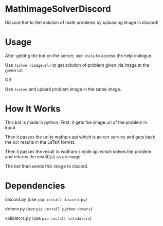 # MathImageSolverDiscord

  Discord Bot to Get solution of math problems by uploading image in discord!
  
# Usage  
  
  After getting the bot on the server, use `)help` to access the help dialogue. 
  
  Use `)solve <imageurl>` to get solution of problem given via image at the given url.
  
  OR
  
  Use `)solve` and upload problem image in the same image.
  
# How It Works

 This bot is made in python. First, it gets the image url of the problem in input.
 
 Then it passes the url to mathpix api which is an ocr service and gets back the ocr results in the LaTeX format.
 
 Then it passes the result to wolfram simple api which solves the problem and returns the result(/s) as an image.
 
 The bot then sends this image to discord.

# Dependencies

  discord.py (use `pip install discord.py`)
  
  dotenv.py (use `pip install python-dotenv`)

  validators.py (use `pip install validators`)